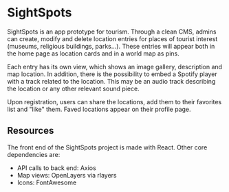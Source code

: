 # SightSpots

SightSpots is an app prototype for tourism. Through a clean CMS, admins can create, modify and delete location entries for places of tourist interest (museums, religious buildings, parks...). These entries will appear both in the home page as location cards and in a world map as pins.

Each entry has its own view, which shows an image gallery, description and map location. In addition, there is the possibility to embed a Spotify player with a track related to the location. This may be an audio track describing the location or any other relevant sound piece.

Upon registration, users can share the locations, add them to their favorites list and "like" them. Faved locations appear on their profile page.

## Resources

The front end of the SightSpots project is made with React. Other core dependencies are:

- API calls to back end: Axios
- Map views: OpenLayers via rlayers
- Icons: FontAwesome
